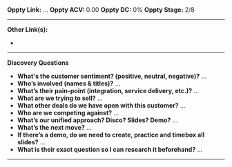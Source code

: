 # 

**Oppty Link:** ...
**Oppty ACV:** 0.00
**Oppty DC:** 0%
**Oppty Stage:** 2/8

- - -

**Other Link(s):**

* 

- - -

**Discovery Questions**

* **What's the customer sentiment? (positive, neutral, negative)?**
...
* **Who’s involved (names & titles)?**
...
* **What’s their pain-point (integration, service delivery, etc.)?**
...
* **What are we trying to sell?**
...
* **What other deals do we have open with this customer?**
...
* **Who are we competing against?**
...
* **What’s our unified approach? Disco? Slides? Demo?**
...
* **What’s the next move?**
...
* **If there’s a demo, do we need to create, practice and timebox all slides?**
...
* **What is their exact question so I can research it beforehand?**
...

- - -


